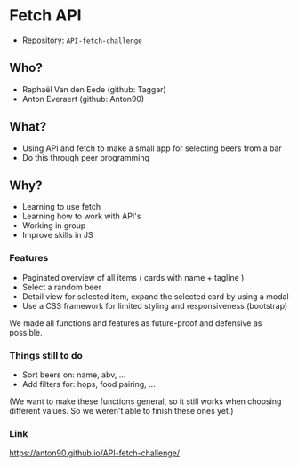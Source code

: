 # Fetch API

- Repository: `API-fetch-challenge`

## Who?

- Raphaël Van den Eede (github: Taggar)
- Anton Everaert (github: Anton90)

## What?

- Using API and fetch to make a small app for selecting beers from a bar
- Do this through peer programming


## Why?

- Learning to use fetch
- Learning how to work with API's
- Working in group
- Improve skills in JS

### Features

- Paginated overview of all items ( cards with name + tagline )
- Select a random beer
- Detail view for selected item, expand the selected card by using a modal
- Use a CSS framework for limited styling and responsiveness (bootstrap)

We made all functions and features as future-proof and defensive as possible.


### Things still to do
- Sort beers on: name, abv, ...
- Add filters for: hops, food pairing, ...

(We want to make these functions general, so it still works when choosing different values.
So we weren't able to finish these ones yet.)

### Link

https://anton90.github.io/API-fetch-challenge/




